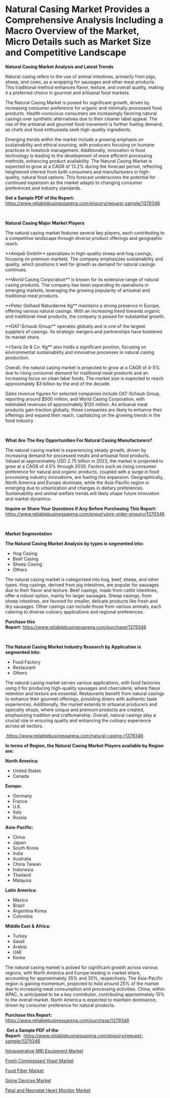 <p><h1>Natural Casing Market Provides a Comprehensive Analysis Including a Macro Overview of the Market, Micro Details such as Market Size and Competitive Landscape</h1></p><p><strong>Natural Casing Market Analysis and Latest Trends</strong></p>
<p><p>Natural casing refers to the use of animal intestines, primarily from pigs, sheep, and cows, as a wrapping for sausages and other meat products. This traditional method enhances flavor, texture, and overall quality, making it a preferred choice in gourmet and artisanal food markets.</p><p>The Natural Casing Market is poised for significant growth, driven by increasing consumer preference for organic and minimally processed food products. Health-conscious consumers are increasingly favoring natural casings over synthetic alternatives due to their cleaner label appeal. The rise of the artisanal and gourmet food movement is further fueling demand, as chefs and food enthusiasts seek high-quality ingredients.</p><p>Emerging trends within the market include a growing emphasis on sustainability and ethical sourcing, with producers focusing on humane practices in livestock management. Additionally, innovation in food technology is leading to the development of more efficient processing methods, enhancing product availability. The Natural Casing Market is expected to grow at a CAGR of 13.2% during the forecast period, reflecting heightened interest from both consumers and manufacturers in high-quality, natural food options. This forecast underscores the potential for continued expansion as the market adapts to changing consumer preferences and industry standards.</p></p>
<p><strong>Get a Sample PDF of the Report:&nbsp;</strong> <a href="https://www.reliablebusinessarena.com/enquiry/request-sample/1379346?utm_campaign=2195&utm_medium=2&utm_source=Github&utm_content=ia&utm_term=07042025&utm_id=natural-casing">https://www.reliablebusinessarena.com/enquiry/request-sample/1379346</a></p>
<p>&nbsp;</p>
<p><strong>Natural Casing Major Market Players</strong></p>
<p><p>The natural casing market features several key players, each contributing to a competitive landscape through diverse product offerings and geographic reach. </p><p>**Amjadi GmbH** specializes in high-quality sheep and hog casings, focusing on premium markets. The company emphasizes sustainability and quality, which positions it well for growth as demand for natural casings continues. </p><p>**World Casing Corporation** is known for its extensive range of natural casing products. The company has been expanding its operations in emerging markets, leveraging the growing popularity of artisanal and traditional meat products.</p><p>**Peter Gelhard Naturdarme Kg** maintains a strong presence in Europe, offering various natural casings. With an increasing trend towards organic and traditional meat products, the company is poised for substantial growth.</p><p>**DAT-Schaub Group** operates globally and is one of the largest suppliers of casings. Its strategic mergers and partnerships have bolstered its market share. </p><p>**Saria Se & Co. Kg** also holds a significant position, focusing on environmental sustainability and innovative processes in natural casing production.</p><p>Overall, the natural casing market is projected to grow at a CAGR of 4-5% due to rising consumer demand for traditional meat products and an increasing focus on clean label foods. The market size is expected to reach approximately $3 billion by the end of the decade.</p><p>Sales revenue figures for selected companies include DAT-Schaub Group, reporting around $500 million, and World Casing Corporation, with estimated revenues of approximately $120 million. As artisanal meat products gain traction globally, these companies are likely to enhance their offerings and expand their reach, capitalizing on the growing trends in the food industry.</p></p>
<p>&nbsp;</p>
<p><strong>What Are The Key Opportunities For Natural Casing Manufacturers?</strong></p>
<p><p>The natural casing market is experiencing steady growth, driven by increasing demand for processed meats and artisanal food products. Valued at approximately USD 2.75 billion in 2023, the market is projected to grow at a CAGR of 4.5% through 2030. Factors such as rising consumer preference for natural and organic products, coupled with a surge in food processing industry innovations, are fueling this expansion. Geographically, North America and Europe dominate, while the Asia-Pacific region is emerging due to urbanization and changes in dietary preferences. Sustainability and animal welfare trends will likely shape future innovation and market dynamics.</p></p>
<p><strong>Inquire or Share Your Questions If Any Before Purchasing This Report:</strong> <a href="https://www.reliablebusinessarena.com/enquiry/pre-order-enquiry/1379346?utm_campaign=2195&utm_medium=2&utm_source=Github&utm_content=ia&utm_term=07042025&utm_id=natural-casing">https://www.reliablebusinessarena.com/enquiry/pre-order-enquiry/1379346</a></p>
<p>&nbsp;</p>
<p><strong>Market Segmentation</strong></p>
<p><strong>The Natural Casing Market Analysis by types is segmented into:</strong></p>
<p><ul><li>Hog Casing</li><li>Beef Casing</li><li>Sheep Casing</li><li>Others</li></ul></p>
<p><p>The natural casing market is categorized into hog, beef, sheep, and other types. Hog casings, derived from pig intestines, are popular for sausages due to their flavor and texture. Beef casings, made from cattle intestines, offer a robust option, mainly for larger sausages. Sheep casings, from sheep intestines, are favored for smaller, delicate products like fresh and dry sausages. Other casings can include those from various animals, each catering to diverse culinary applications and regional preferences.</p></p>
<p><strong>Purchase this Report:&nbsp;</strong><a href="https://www.reliablebusinessarena.com/purchase/1379346?utm_campaign=2195&utm_medium=2&utm_source=Github&utm_content=ia&utm_term=07042025&utm_id=natural-casing">https://www.reliablebusinessarena.com/purchase/1379346</a></p>
<p>&nbsp;</p>
<p><strong>The Natural Casing Market Industry Research by Application is segmented into:</strong></p>
<p><ul><li>Food Factory</li><li>Restaurant</li><li>Others</li></ul></p>
<p><p>The natural casing market serves various applications, with food factories using it for producing high-quality sausages and charcuterie, where flavor retention and texture are essential. Restaurants benefit from natural casings to enhance their gourmet offerings, providing diners with authentic taste experiences. Additionally, the market extends to artisanal producers and specialty shops, where unique and premium products are created, emphasizing tradition and craftsmanship. Overall, natural casings play a crucial role in ensuring quality and enhancing the culinary experience across all sectors.</p></p>
<p><a href="https://www.reliablebusinessarena.com/natural-casing-r1379346?utm_campaign=2195&utm_medium=2&utm_source=Github&utm_content=ia&utm_term=07042025&utm_id=natural-casing">&nbsp;https://www.reliablebusinessarena.com/natural-casing-r1379346</a></p>
<p><strong>In terms of Region, the Natural Casing Market Players available by Region are:</strong></p>
<p>
    <p> <strong> North America: </strong>
        <ul>
            <li>United States</li>
            <li>Canada</li>
        </ul>
        </p> 
    <p> <strong> Europe: </strong>
        <ul>
            <li>Germany</li>
            <li>France</li>
            <li>U.K.</li>
            <li>Italy</li>
            <li>Russia</li>
        </ul>
        </p> 
    <p> <strong> Asia-Pacific: </strong>
        <ul>
            <li>China</li>
            <li>Japan</li>
            <li>South Korea</li>
            <li>India</li>
            <li>Australia</li>
            <li>China Taiwan</li>
            <li>Indonesia</li>
            <li>Thailand</li>
            <li>Malaysia</li>
        </ul>
        </p> 
    <p> <strong> Latin America: </strong>
        <ul>
            <li>Mexico</li>
            <li>Brazil</li>
            <li>Argentina Korea</li>
            <li>Colombia</li>
        </ul>
        </p> 
    <p> <strong> Middle East & Africa: </strong>
        <ul>
            <li>Turkey</li>
            <li>Saudi</li>
            <li>Arabia</li>
            <li>UAE</li>
            <li>Korea</li>
        </ul>
    </p>
    </p>
<p><p>The natural casing market is poised for significant growth across various regions, with North America and Europe leading in market share, accounting for approximately 35% and 30%, respectively. The Asia-Pacific region is gaining momentum, projected to hold around 25% of the market due to increasing meat consumption and processing activities. China, within APAC, is anticipated to be a key contributor, contributing approximately 15% to the overall market. North America is expected to maintain dominance, driven by consumer preference for natural products.</p></p>
<p><strong>Purchase this Report: </strong><a href="https://www.reliablebusinessarena.com/purchase/1379346?utm_campaign=2195&utm_medium=2&utm_source=Github&utm_content=ia&utm_term=07042025&utm_id=natural-casing">https://www.reliablebusinessarena.com/purchase/1379346</a></p>
<p>&nbsp;<strong>Get a Sample PDF of the Report:&nbsp;&nbsp;</strong><a href="https://www.reliablebusinessarena.com/enquiry/request-sample/1379346?utm_campaign=2195&utm_medium=2&utm_source=Github&utm_content=ia&utm_term=07042025&utm_id=natural-casing">https://www.reliablebusinessarena.com/enquiry/request-sample/1379346</a></p>
<p><strong></strong></p>
<p><p><a href="https://www.linkedin.com/pulse/in-depth-intraoperative-mri-equipment-market-analysis-examining-45fye?utm_campaign=2195&utm_medium=2&utm_source=Github&utm_content=ia&utm_term=07042025&utm_id=natural-casing">Intraoperative MRI Equipment Market</a></p><p><a href="https://github.com/lolahberkik5/Market-Research-Report-List-1/blob/main/fresh-compressed-yeast-market.md?utm_campaign=2195&utm_medium=2&utm_source=Github&utm_content=ia&utm_term=07042025&utm_id=natural-casing">Fresh Compressed Yeast Market</a></p><p><a href="https://github.com/dubelsuehsik/Market-Research-Report-List-1/blob/main/food-fiber-market.md?utm_campaign=2195&utm_medium=2&utm_source=Github&utm_content=ia&utm_term=07042025&utm_id=natural-casing">Food Fiber Market</a></p><p><a href="https://www.linkedin.com/pulse/spine-devices-market-growth-forecast-20252032-106-cagr-key-influencing-y7lle?utm_campaign=2195&utm_medium=2&utm_source=Github&utm_content=ia&utm_term=07042025&utm_id=natural-casing">Spine Devices Market</a></p><p><a href="https://www.linkedin.com/pulse/future-innovation-global-fetal-neonatal-heart-monitor-market-growth-rd6ve?utm_campaign=2195&utm_medium=2&utm_source=Github&utm_content=ia&utm_term=07042025&utm_id=natural-casing">Fetal and Neonatal Heart Monitor Market</a></p></p>